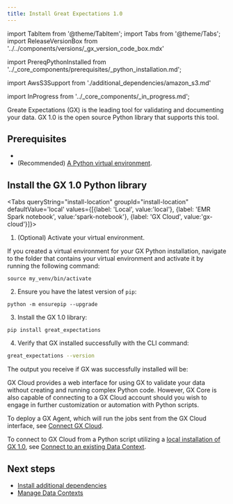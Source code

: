 ```yaml
---
title: Install Great Expectations 1.0
---
```

import TabItem from '@theme/TabItem';
import Tabs from '@theme/Tabs';
import ReleaseVersionBox from '../../components/versions/_gx_version_code_box.mdx'

import PrereqPythonInstalled from '../_core_components/prerequisites/_python_installation.md';

import AwsS3Support from './additional_dependencies/amazon_s3.md'

import InProgress from '../_core_components/_in_progress.md';

Greate Expectations (GX) is the leading tool for validating and documenting your data. GX 1.0 is the open source Python library that supports this tool.

## Prerequisites

- <PrereqPythonInstalled/>
- (Recommended) [A Python virtual environment](./set_up_a_python_environment#optional-create-a-virtual-environment).

## Install the GX 1.0 Python library

<Tabs queryString="install-location" groupId="install-location" defaultValue='local' values={[{label: 'Local', value:'local'}, {label: 'EMR Spark notebook', value:'spark-notebook'}, {label: 'GX Cloud', value:'gx-cloud'}]}>

  <TabItem value="local" label="Local">

1. (Optional) Activate your virtual environment.

  If you created a virtual environment for your GX Python installation, navigate to the folder that contains your virtual environment and activate it by running the following command:

  ```shell title="Terminal input"
  source my_venv/bin/activate
  ```

2. Ensure you have the latest version of `pip`:

  ```shell title="Terminal input"
  python -m ensurepip --upgrade
  ```

3. Install the GX 1.0 library:

  ```shell terminal="Terminal input"
  pip install great_expectations
  ```

4. Verify that GX installed successfully with the CLI command:

  ```bash title="Terminal input"
  great_expectations --version
  ```

  The output you receive if GX was successfully installed will be:

  <ReleaseVersionBox/>


  </TabItem>

  <TabItem value="spark-notebook" label="EMR Spark notebook">

<InProgress/>

  </TabItem>

  <TabItem value="gx-cloud" label="GX Cloud">

GX Cloud provides a web interface for using GX to validate your data without creating and running complex Python code.  However, GX Core is also capable of connecting to a GX Cloud account should you wish to engage in further customization or automation with Python scripts.

To deploy a GX Agent, which will run the jobs sent from the GX Cloud interface, see [Connect GX Cloud](/cloud/connect/connect_lp.md).

To connect to GX Cloud from a Python script utilizing a [local installation of GX 1.0](/core/installation_and_setup/install_gx.md?install-location=local), see [Connect to an existing Data Context](/core/installation_and_setup/manage_data_contexts.md?context-type=gx_cloud#connect-to-an-existing-data-context).



  </TabItem>

</Tabs>


## Next steps
- [Install additional dependencies](/core/installation_and_setup/additional_dependencies/additional_dependencies.md)
- [Manage Data Contexts](/core/installation_and_setup/manage_data_contexts.md)
